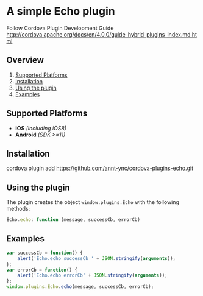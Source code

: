 A simple Echo plugin
====================
Follow Cordova Plugin Development Guide
http://cordova.apache.org/docs/en/4.0.0/guide_hybrid_plugins_index.md.html

## Overview
1. [Supported Platforms](#supported-platforms)
2. [Installation](#installation)
3. [Using the plugin](#using-the-plugin)
4. [Examples](#examples)

## Supported Platforms
- __iOS__ *(including iOS8)*
- __Android__ *(SDK >=11)*<br>

## Installation
cordova plugin add https://github.com/annt-ync/cordova-plugins-echo.git

## Using the plugin
The plugin creates the object `window.plugins.Echo` with the following methods:

```javascript
Echo.echo: function (message, successCb, errorCb)
```

##  Examples
```javascript
var successCb = function() {
    alert('Echo.echo successCb ' + JSON.stringify(arguments));
};
var errorCb = function() {
    alert('Echo.echo errorCb' + JSON.stringify(arguments));
};
window.plugins.Echo.echo(message, successCb, errorCb);
```